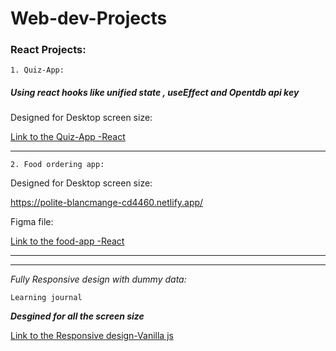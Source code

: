 # Web-dev-Projects

### React Projects: ###

```1. Quiz-App:```



##### Using react hooks like unified state , useEffect and Opentdb api key #####

Designed for Desktop screen size:

[Link to the Quiz-App -React](https://funny-mochi-5d1ea0.netlify.app/)

---

```2. Food ordering app:```
 
 Designed for Desktop screen size:
 
 https://polite-blancmange-cd4460.netlify.app/

Figma file:

[Link to the food-app -React](https://www.figma.com/file/3zClY2XdTgIRrtAz5zaD8m/Mobile-Restaurant-Menu-(Copy)?t=lelaDXuRPYNf9iZZ-0)

---
***
*Fully Responsive design with dummy data:*

```Learning journal```

***Desgined for all the screen size***

[Link to the Responsive design-Vanilla js](https://effortless-kringle-e60bf8.netlify.app/)





